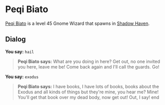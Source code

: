# Peqi Biato



[Peqi Biato](/npc/150069) is a level 45 Gnome Wizard that spawns in [Shadow Haven](/zone/150).



## Dialog

**You say:** `hail`



>**Peqi Biato says:** What are you doing in here?  Get out, no one invited you here, leave me be!  Come back again and I'll call the guards.  Go!

**You say:** `exodus`



>**Peqi Biato says:** I have books, I have lots of books, books about the Exodus and all kinds of things but they're mine, you hear me?   Mine!  You'll get that book over my dead body, now get out!  Out, I say!
end
